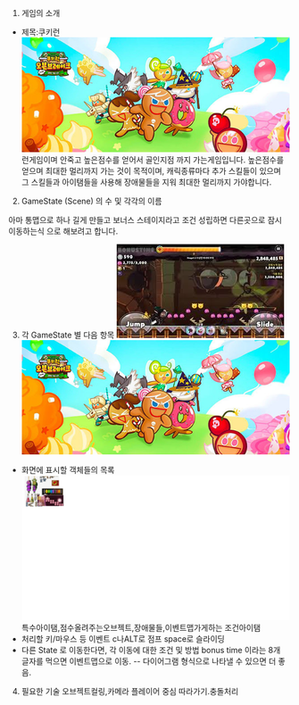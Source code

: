 1. 게임의 소개

- 제목:쿠키런 
![screen](./img/쿠키런.jpg)
 런게임이며 안죽고 높은점수를 얻어서 골인지점 까지 가는게임입니다.
 높은점수를 얻으며 최대한 멀리까지 가는 것이 목적이며,
 캐릭종류마다 추가 스킬들이 있으며 그 스킬들과 아이탬들을 사용해 
 장애물들을 지워 최대한 멀리까지 가야합니다.


2. GameState (Scene) 의 수 및 각각의 이름

아마 통맵으로 하나 길게 만들고 보너스 스테이지라고 조건 성립하면 다른곳으로 잠시 이동하는식 으로 해보려고 합니다.

3. 각 GameState 별 다음 항목
![screen](./img/기본맵.jpg)
![screen](./img/쿠키런.jpg)

- 화면에 표시할 객체들의 목록
![screen](./img/오브젝트.png)
특수아이탬,점수올려주는오브젝트,장애물들,이벤트맵가게하는 조건아이탬
- 처리할 키/마우스 등 이벤트
c나ALT로 점프 space로 슬라이딩 
- 다른 State 로 이동한다면, 각 이동에 대한 조건 및 방법
bonus time 이라는 8개 글자를 먹으면 이벤트맵으로 이동.
-- 다이어그램 형식으로 나타낼 수 있으면 더 좋음.

4. 필요한 기술
오브젝트컬링,카메라 플레이어 중심 따라가기.충돌처리


